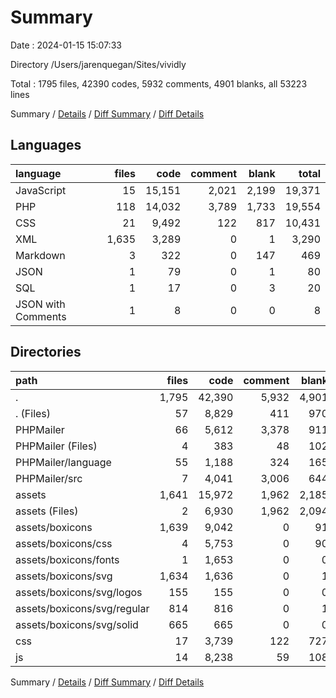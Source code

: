 # Summary

Date : 2024-01-15 15:07:33

Directory /Users/jarenquegan/Sites/vividly

Total : 1795 files,  42390 codes, 5932 comments, 4901 blanks, all 53223 lines

Summary / [Details](details.md) / [Diff Summary](diff.md) / [Diff Details](diff-details.md)

## Languages
| language | files | code | comment | blank | total |
| :--- | ---: | ---: | ---: | ---: | ---: |
| JavaScript | 15 | 15,151 | 2,021 | 2,199 | 19,371 |
| PHP | 118 | 14,032 | 3,789 | 1,733 | 19,554 |
| CSS | 21 | 9,492 | 122 | 817 | 10,431 |
| XML | 1,635 | 3,289 | 0 | 1 | 3,290 |
| Markdown | 3 | 322 | 0 | 147 | 469 |
| JSON | 1 | 79 | 0 | 1 | 80 |
| SQL | 1 | 17 | 0 | 3 | 20 |
| JSON with Comments | 1 | 8 | 0 | 0 | 8 |

## Directories
| path | files | code | comment | blank | total |
| :--- | ---: | ---: | ---: | ---: | ---: |
| . | 1,795 | 42,390 | 5,932 | 4,901 | 53,223 |
| . (Files) | 57 | 8,829 | 411 | 970 | 10,210 |
| PHPMailer | 66 | 5,612 | 3,378 | 911 | 9,901 |
| PHPMailer (Files) | 4 | 383 | 48 | 102 | 533 |
| PHPMailer/language | 55 | 1,188 | 324 | 165 | 1,677 |
| PHPMailer/src | 7 | 4,041 | 3,006 | 644 | 7,691 |
| assets | 1,641 | 15,972 | 1,962 | 2,185 | 20,119 |
| assets (Files) | 2 | 6,930 | 1,962 | 2,094 | 10,986 |
| assets/boxicons | 1,639 | 9,042 | 0 | 91 | 9,133 |
| assets/boxicons/css | 4 | 5,753 | 0 | 90 | 5,843 |
| assets/boxicons/fonts | 1 | 1,653 | 0 | 0 | 1,653 |
| assets/boxicons/svg | 1,634 | 1,636 | 0 | 1 | 1,637 |
| assets/boxicons/svg/logos | 155 | 155 | 0 | 0 | 155 |
| assets/boxicons/svg/regular | 814 | 816 | 0 | 1 | 817 |
| assets/boxicons/svg/solid | 665 | 665 | 0 | 0 | 665 |
| css | 17 | 3,739 | 122 | 727 | 4,588 |
| js | 14 | 8,238 | 59 | 108 | 8,405 |

Summary / [Details](details.md) / [Diff Summary](diff.md) / [Diff Details](diff-details.md)